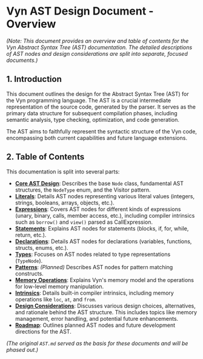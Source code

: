 # Vyn AST Design Document - Overview

*(Note: This document provides an overview and table of contents for the Vyn Abstract Syntax Tree (AST) documentation. The detailed descriptions of AST nodes and design considerations are split into separate, focused documents.)*

## 1. Introduction

This document outlines the design for the Abstract Syntax Tree (AST) for the Vyn programming language. The AST is a crucial intermediate representation of the source code, generated by the parser. It serves as the primary data structure for subsequent compilation phases, including semantic analysis, type checking, optimization, and code generation.

The AST aims to faithfully represent the syntactic structure of the Vyn code, encompassing both current capabilities and future language extensions.

## 2. Table of Contents

This documentation is split into several parts:

*   **[Core AST Design](./AST_Core.md)**: Describes the base `Node` class, fundamental AST structures, the `NodeType` enum, and the Visitor pattern.
*   **[Literals](./AST_Literals.md)**: Details AST nodes representing various literal values (integers, strings, booleans, arrays, objects, etc.).
*   **[Expressions](./AST_Expressions.md)**: Covers AST nodes for different kinds of expressions (unary, binary, calls, member access, etc.), including compiler intrinsics such as `borrow()` and `view()` parsed as CallExpression.
*   **[Statements](./AST_Statements.md)**: Explains AST nodes for statements (blocks, if, for, while, return, etc.).
*   **[Declarations](./AST_Declarations.md)**: Details AST nodes for declarations (variables, functions, structs, enums, etc.).
*   **[Types](./AST_Types.md)**: Focuses on AST nodes related to type representations (`TypeNode`).
*   **[Patterns](./AST_Patterns.md)**: *(Planned)* Describes AST nodes for pattern matching constructs.
*   **[Memory Operations](./Memory_Operations.md)**: Explains Vyn's memory model and the operations for low-level memory manipulation.
*   **[Intrinsics](./Intrinsics.md)**: Details built-in compiler intrinsics, including memory operations like `loc`, `at`, and `from`.
*   **[Design Considerations](./AST_Design_Considerations.md)**: Discusses various design choices, alternatives, and rationale behind the AST structure. This includes topics like memory management, error handling, and potential future enhancements.
*   **[Roadmap](./AST_Roadmap.md)**: Outlines planned AST nodes and future development directions for the AST.

*(The original `AST.md` served as the basis for these documents and will be phased out.)*

